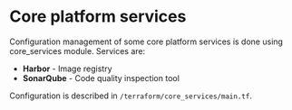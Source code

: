 # Core platform services

Configuration management of some core platform services is done using core_services module. Services are:
- **Harbor** - Image registry
- **SonarQube** - Code quality inspection tool

Configuration is described in `/terraform/core_services/main.tf`.

